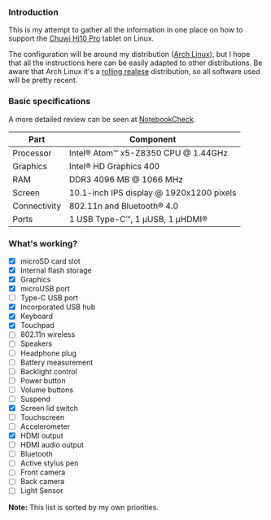 ### Introduction
This is my attempt to gather all the information in one place on how to support the [Chuwi Hi10 Pro](http://en.chuwi.com/product/items/Chuwi-Hi10-Pro.html) tablet on Linux.

The configuration will be around my distribution ([Arch Linux](https://www.archlinux.org/)), but I hope that all the instructions here can be easily adapted to other distributions. Be aware that Arch Linux it's a [rolling realese](https://en.wikipedia.org/wiki/Rolling_release) distribution, so all software used will be pretty recent.

### Basic specifications
A more detailed review can be seen at [NotebookCheck](http://www.notebookcheck.net/Chuwi-Hi10-Pro-Tablet-Review.186738.0.html).

| Part         | Component                                |
| ------------ | ---------------------------------------- |
| Processor    | Intel® Atom™ x5-Z8350 CPU @ 1.44GHz      |
| Graphics     | Intel® HD Graphics 400                   |
| RAM          | DDR3 4096 MB @ 1066 MHz                  |
| Screen       | 10.1-inch IPS display @ 1920x1200 pixels |
| Connectivity | 802.11n and Bluetooth® 4.0               |
| Ports        | 1 USB Type-C™, 1 µUSB, 1 µHDMI®          |

### What's working?

- [x] microSD card slot
- [x] Internal flash storage
- [x] Graphics
- [x] microUSB port
- [ ] Type-C USB port
- [x] Incorporated USB hub
- [x] Keyboard
- [x] Touchpad
- [ ] 802.11n wireless
- [ ] Speakers
- [ ] Headphone plug
- [ ] Battery measurement
- [ ] Backlight control
- [ ] Power button
- [ ] Volume buttons
- [ ] Suspend
- [x] Screen lid switch
- [ ] Touchscreen
- [ ] Accelerometer
- [x] HDMI output
- [ ] HDMI audio output
- [ ] Bluetooth
- [ ] Active stylus pen
- [ ] Front camera
- [ ] Back camera
- [ ] Light Sensor

**Note:** This list is sorted by my own priorities.
